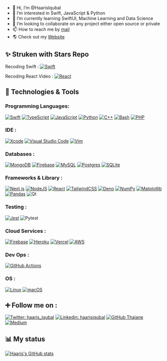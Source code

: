 - 👋 Hi, I’m @HaarisIqubal
- 👀 I’m interested in Swift, JavaScript & Python
- 🌱 I’m currently learning SwiftUI, Machine Learning and Data Science
- 💞️ I’m looking to collaborate on any project either open source or private
- 📫 How to reach me by [mail](mailto:mdhaarisiqubal@icloud.com)
- 🌎 Check out my [Website](https://haarisiqubal.github.io)

## ✨ Struken with Stars Repo

Recoding Swift : [![Swift](https://img.shields.io/github/stars/recoding-io/swiftui-videos?style=social&link=https%3A%2F%2Fgithub.com%2Frecoding-io%2Fswiftui-videos)](https://github.com/recoding-io/swiftui-videos)

Recoding React Video : [![React](https://img.shields.io/github/stars/recoding-io/react-videos?style=social&link=https%3A%2F%2Fgithub.com%2Frecoding-io%2Freact-videos)](https://github.com/recoding-io/react-videos)


## 🔧 Technologies & Tools

### Programming Languages:

[![Swift](https://img.shields.io/badge/Swift-F54A2A?logo=swift&logoColor=white)](#)
[![TypeScript](https://img.shields.io/badge/TypeScript-3178C6?logo=typescript&logoColor=fff)](#)
[![JavaScript](https://img.shields.io/badge/JavaScript-F7DF1E?logo=javascript&logoColor=000)](#)
[![Python](https://img.shields.io/badge/Python-3776AB?logo=python&logoColor=fff)](#)
[![C++](https://img.shields.io/badge/C++-%2300599C.svg?logo=c%2B%2B&logoColor=white)](#)
[![Bash](https://img.shields.io/badge/Bash-4EAA25?logo=gnubash&logoColor=fff)](#)
[![PHP](https://img.shields.io/badge/php-%23777BB4.svg?&logo=php&logoColor=white)](#)

### IDE : 

[![Xcode](https://img.shields.io/badge/Xcode-007ACC?logo=Xcode&logoColor=white)](#)
[![Visual Studio Code](https://custom-icon-badges.demolab.com/badge/Visual%20Studio%20Code-0078d7.svg?logo=vsc&logoColor=white)](#)
[![Vim](https://img.shields.io/badge/Vim-%2311AB00.svg?logo=vim&logoColor=white)](#)

### Databases :

[![MongoDB](https://img.shields.io/badge/MongoDB-%234ea94b.svg?logo=mongodb&logoColor=white)](#)
[![Firebase](https://img.shields.io/badge/Firebase-039BE5?logo=Firebase&logoColor=white)](#)
[![MySQL](https://img.shields.io/badge/MySQL-4479A1?logo=mysql&logoColor=fff)](#)
[![Postgres](https://img.shields.io/badge/Postgres-%23316192.svg?logo=postgresql&logoColor=white)](#)
[![SQLite](https://img.shields.io/badge/SQLite-%2307405e.svg?logo=sqlite&logoColor=white)](#)

### Frameworks & Library :

[![Next.js](https://img.shields.io/badge/Next.js-black?logo=next.js&logoColor=white)](#)
[![NodeJS](https://img.shields.io/badge/Node.js-6DA55F?logo=node.js&logoColor=white)](#)
[![React](https://img.shields.io/badge/React-%2320232a.svg?logo=react&logoColor=%2361DAFB)](#)
[![TailwindCSS](https://img.shields.io/badge/Tailwind%20CSS-%2338B2AC.svg?logo=tailwind-css&logoColor=white)](#)
[![Deno](https://img.shields.io/badge/Deno-000?logo=deno&logoColor=fff)](#)
[![NumPy](https://img.shields.io/badge/NumPy-4DABCF?logo=numpy&logoColor=fff)](#)
[![Matplotlib](https://custom-icon-badges.demolab.com/badge/Matplotlib-71D291?logo=matplotlib&logoColor=fff)](#)
[![Pandas](https://img.shields.io/badge/Pandas-150458?logo=pandas&logoColor=fff)](#)
![Qt](https://img.shields.io/badge/Qt-%23217346.svg?style=for-the-badge&logo=Qt&logoColor=white)

### Testing :

[![Jest](https://img.shields.io/badge/Jest-C21325?logo=jest&logoColor=fff)](#)
![Pytest](https://img.shields.io/badge/pytest-%23ffffff.svg?style=for-the-badge&logo=pytest&logoColor=2f9fe3)

### Cloud Services :

[![Firebase](https://img.shields.io/badge/Firebase-039BE5?logo=Firebase&logoColor=white)](#)
[![Heroku](https://img.shields.io/badge/Heroku-430098?logo=heroku&logoColor=fffe)](#)
[![Vercel](https://img.shields.io/badge/Vercel-%23000000.svg?logo=vercel&logoColor=white)](#)
[![AWS](https://img.shields.io/badge/AWS-%23FF9900.svg?logo=amazon-web-services&logoColor=white)](#)

### Dev Ops :

[![GitHub Actions](https://img.shields.io/badge/GitHub_Actions-2088FF?logo=github-actions&logoColor=white)](#)


### OS :

[![Linux](https://img.shields.io/badge/Linux-FCC624?logo=linux&logoColor=black)](#)
[![macOS](https://img.shields.io/badge/macOS-000000?logo=apple&logoColor=F0F0F0)](#)

## ➕ Follow me on :

[![Twitter: haaris_iqubal](https://img.shields.io/twitter/follow/haaris_iqubal?style=social)](https://twitter.com/haaris_iqubal)
[![Linkedin: haarisiqubal](https://img.shields.io/badge/-haarisiqubal-blue?style=flat-square&logo=Linkedin&logoColor=white&link=https://www.linkedin.com/in/haarisiqubal/)](https://www.linkedin.com/in/haarisiqubal/)
[![GitHub Thaiane](https://img.shields.io/github/followers/HaarisIqubal?label=follow&style=social)](https://github.com/HaarisIqubal)
[![Medium](https://img.shields.io/badge/Medium-%23000000.svg?logo=medium&logoColor=white)](https://medium.com/@haaris_iqubal)

## 📊 My status

[![Haaris's GitHub stats](https://github-readme-stats.vercel.app/api?username=HaarisIqubal)](https://github.com/HaarisIqubal)

<!---
HaarisIqubal/HaarisIqubal is a ✨ special ✨ repository because its `README.md` (this file) appears on your GitHub profile.
You can click the Preview link to take a look at your changes.
--->
